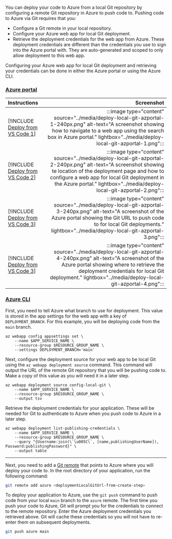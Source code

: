You can deploy your code to Azure from a local Git repository by configuring a remote Git repository in Azure to push code to. Pushing code to Azure via Git requires that you:

* Configure a Git remote in your local repository.
* Configure your Azure web app for local Git deployment.
* Retrieve the deployment credentials for the web app from Azure. These deployment credentials are different than the credentials you use to sign into the Azure portal with. They are auto-generated and scoped to only allow deployment to this web app.

Configuring your Azure web app for local Git deployment and retrieving your credentials can be done in either the Azure portal or using the Azure CLI.

### [Azure portal](#tab/deploy-instructions-azportal)

| Instructions    | Screenshot |
|:----------------|-----------:|
| [!INCLUDE [Deploy from VS Code 1](<./deploy-from-local-git-azportal-1.md>)] | :::image type="content" source="../media/deploy-local-git-azportal-1-240px.png" alt-text="A screenshot showing how to navigate to a web app using the search box in Azure portal." lightbox="../media/deploy-local-git-azportal-1.png"::: |
| [!INCLUDE [Deploy from VS Code 2](<./deploy-from-local-git-azportal-2.md>)] | :::image type="content" source="../media/deploy-local-git-azportal-2-240px.png" alt-text="A screenshot showing te location of the deployment page and how to configure a web app for local Git deployment in the Azure portal." lightbox="../media/deploy-local-git-azportal-2.png"::: |
| [!INCLUDE [Deploy from VS Code 3](<./deploy-from-local-git-azportal-3.md>)] | :::image type="content" source="../media/deploy-local-git-azportal-3-240px.png" alt-text="A screenshot of the Azure portal showing the Git URL to push code to for local Git deployments." lightbox="../media/deploy-local-git-azportal-3.png"::: |
| [!INCLUDE [Deploy from VS Code 3](<./deploy-from-local-git-azportal-4.md>)] | :::image type="content" source="../media/deploy-local-git-azportal-4-240px.png" alt-text="A screenshot of the Azure portal showing where to retrieve the deployment credentials for local Git deployment." lightbox="../media/deploy-local-git-azportal-4.png"::: |

### [Azure CLI](#tab/deploy-instructions-azcli)

First, you need to tell Azure what branch to use for deployment. This value is stored in the app settings for the web app with a key of `DEPLOYMENT_BRANCH`. For this example, you will be deploying code from the `main` branch.

```azurecli
az webapp config appsettings set \
    --name $APP_SERVICE_NAME \
    --resource-group $RESOURCE_GROUP_NAME \
    --settings DEPLOYMENT_BRANCH='main'
```

Next, configure the deployment source for your web app to be local Git using the `az webapp deployment source` command.  This command will output the URL of the remote Git repository that you will be pushing code to.  Make a copy of this value as you will need it in a later step.

```azurecli
az webapp deployment source config-local-git \
    --name $APP_SERVICE_NAME \
    --resource-group $RESOURCE_GROUP_NAME \
    --output tsv
```

Retrieve the deployment credentials for your application.  These will be needed for Git to authenticate to Azure when you push code to Azure in a later step.

```azurecli
az webapp deployment list-publishing-credentials \
    --name $APP_SERVICE_NAME \
    --resource-group $RESOURCE_GROUP_NAME \
    --query "{Username:join(\`\u005C\`, [name,publishingUserName]), Password:publishingPassword}" \
    --output table
```

---

Next, you need to add a [Git remote](https://git-scm.com/book/en/v2/Git-Basics-Working-with-Remotes) that points to Azure where you will deploy your code to. In the root directory of your application, run the following command:

```bash
git remote add azure <deploymentLocalGitUrl-from-create-step>
```

To deploy your application to Azure, use the `git push` command to push code from your local `main` branch to the `azure` remote. The first time you push your code to Azure, Git will prompt you for the credentials to connect to the remote repository.  Enter the Azure deployment credentials you retrieved above.  Git will cache these credentials so you will not have to re-enter them on subsequent deployments.

```bash
git push azure main
```
